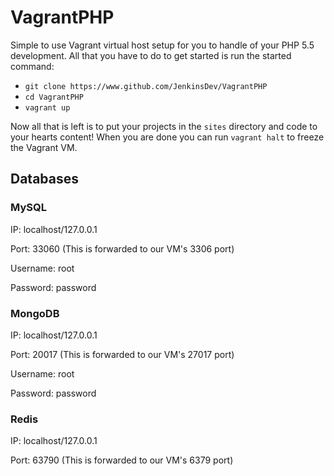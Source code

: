 # VagrantPHP

Simple to use Vagrant virtual host setup for you to handle of your PHP 5.5 development. All that you have to do to get started is run the started command:

* `git clone https://www.github.com/JenkinsDev/VagrantPHP`
* `cd VagrantPHP`
* `vagrant up`

Now all that is left is to put your projects in the `sites` directory and code to your hearts content! When you are done you can run `vagrant halt` to freeze the Vagrant VM.

## Databases


### MySQL

IP: localhost/127.0.0.1

Port: 33060 (This is forwarded to our VM's 3306 port)

Username: root

Password: password


### MongoDB

IP: localhost/127.0.0.1

Port: 20017 (This is forwarded to our VM's 27017 port)

Username: root

Password: password


### Redis

IP: localhost/127.0.0.1

Port: 63790 (This is forwarded to our VM's 6379 port)